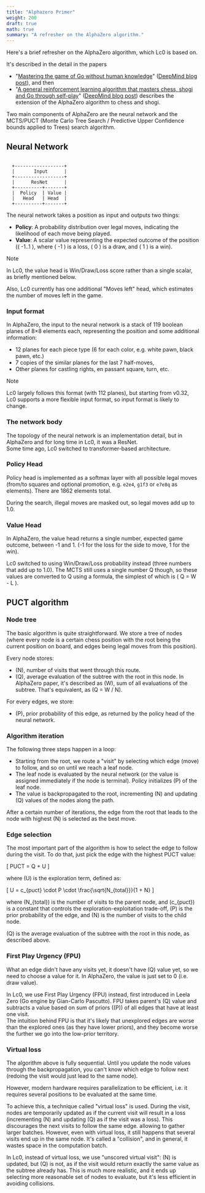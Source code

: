 ```yaml
---
title: "Alphazero Primer"
weight: 200
draft: true
math: true
summary: "A refresher on the AlphaZero algorithm."
---
```


Here's a brief refresher on the AlphaZero algorithm, which Lc0 is based on.

It's described in the detail in the papers

* "[Mastering the game of Go without human knowledge](hhttps://www.nature.com/articles/nature24270.epdf?author_access_token=VJXbVjaSHxFoctQQ4p2k4tRgN0jAjWel9jnR3ZoTv0PVW4gB86EEpGqTRDtpIz-2rmo8-KG06gqVobU5NSCFeHILHcVFUeMsbvwS-lxjqQGg98faovwjxeTUgZAUMnRQ)"
([DeepMind blog post](https://deepmind.com/blog/article/alphago-zero-starting-from-scratch)),
and then
* "[A general reinforcement learning algorithm that masters chess, shogi and Go through self-play](https://storage.googleapis.com/deepmind-media/DeepMind.com/Blog/alphazero-shedding-new-light-on-chess-shogi-and-go/alphazero_preprint.pdf)"
([DeepMind blog post](https://deepmind.google/discover/blog/alphazero-shedding-new-light-on-chess-shogi-and-go/))
describes the extension of the AlphaZero algorithm to chess and shogi.

Two main components of AlphaZero are the neural network and the MCTS/PUCT (Monte
Carlo Tree Search / Predictive Upper Confidence bounds applied to Trees) search
algorithm.

## Neural Network

```goat

  +------------------+
  |       Input      |
  +------------------+
  |      ResNet      |
  +----------+-------+
  |  Policy  | Value |
  |   Head   | Head  |
  +----------+-------+
```

The neural network takes a position as input and outputs two things:

* **Policy**: A probability distribution over legal moves, indicating the
  likelihood of each move being played.
* **Value**: A scalar value representing the expected outcome of the position
  (\( -1..1 \), where \( -1 \) is a loss, \( 0 \) is a draw, and \( 1 \) is a
  win).

> [!NOTE]
>
> In Lc0, the value head is Win/Draw/Loss score rather than a single scalar, as
> briefly mentioned below.
>
> Also, Lc0 currently has one additional "Moves left" head, which estimates the
> number of moves left in the game.

### Input format

In AlphaZero, the input to the neural network is a stack of 119 boolean planes
of 8×8 elements each, representing the position and some additional information:

* 12 planes for each piece type (6 for each color, e.g. white pawn, black pawn,
  etc.)
* 7 copies of the similar planes for the last 7 half-moves,
* Other planes for castling rights, en passant square, turn, etc.

> [!NOTE]
>
> Lc0 largely follows this format (with 112 planes), but starting from v0.32,
> Lc0 supports a more flexible input format, so input format is likely to
> change.

### The network body

The topology of the neural network is an implementation detail, but in AlphaZero
and for long time in Lc0, it was a ResNet.  
Some time ago, Lc0 switched to transformer-based architecture.

### Policy Head

Policy head is implemented as a softmax layer with all possible legal moves
(from/to squares and optional promotion, e.g. `e2e4`, `g1f3` or `e7e8q` as
elements). There are 1862 elements total.

During the search, illegal moves are masked out, so legal moves add up to 1.0.

### Value Head

In AlphaZero, the value head returns a single number, expected game outcome,
between -1 and 1. (-1 for the loss for the side to move, 1 for the win).

Lc0 switched to using Win/Draw/Loss probability instead (three numbers that add
up to 1.0). The MCTS still uses a single number Q though, so these values are
converted to Q using a formula, the simplest of which is \( Q = W - L \).

## PUCT algorithm

### Node tree

The basic algorithm is quite straightforward. We store a tree of nodes (where
every node is a certain chess position with the root being the current position
on board, and edges being legal moves from this position).

Every node stores:

* \(N\), number of visits that went through this route.
* \(Q\), average evaluation of the subtree with the root in this node. In
  AlphaZero paper, it's described as \(W\), sum of all evaluations of the
  subtree. That's equivalent, as \(Q = W / N\).

For every edges, we store:

* \(P\), prior probability of this edge, as returned by the policy head of the  
  neural network.

### Algorithm iteration

The following three steps happen in a loop:

* Starting from the root, we route a "visit" by selecting which edge (move) to
  follow, and so on until we reach a leaf node.
* The leaf node is evaluated by the neural network (or the value is assigned
  immediately if the node is terminal). Policy initializes \(P\) of the leaf
  node.
* The value is backpropagated to the root, incrementing \(N\) and updating \(Q\)
  values of the nodes along the path.

After a certain number of iterations, the edge from the root that leads to the
node with highest \(N\) is selected as the best move.

### Edge selection

The most important part of the algorithm is how to select the edge to follow
during the visit. To do that, just pick the edge with the highest PUCT value:

\[
PUCT = Q + U
\]

where \(U\) is the exploration term, defined as:

\[
U = c_{puct} \cdot P \cdot \frac{\sqrt{N_{total}}}{1 + N}
\]

where \(N_{total}\) is the number of visits to the parent node, and \(c_{puct}\)
is a constant that controls the exploration-exploitation trade-off, \(P\) is the
prior probability of the edge, and \(N\) is the number of visits to the child
node.

\(Q\) is the average evaluation of the subtree with the root in this node, as
described above.

### First Play Urgency (FPU)

What an edge didn't have any visits yet, it doesn't have \(Q\) value yet, so we need to choose a value for it. 
In AlphaZero, the value is just set to 0 (i.e. draw value).

In Lc0, we use First Play Urgency (FPU) instead, first introduced in Leela Zero
(Go engine by Gian-Carlo Pascutto). FPU takes parent's \(Q\) value and subtracts
a value based on sum of priors (\(P\)) of all edges that have at least one
visit.  
The intuition behind FPU is that it's likely that unexplored edges are worse
than the explored ones (as they have lower priors), and they become worse the
further we go into the low-prior territory.

### Virtual loss

The algorithm above is fully sequential. Until you update the node values
through the backpropagation, you can't know which edge to follow next (redoing
the visit would just lead to the same node).

However, modern hardware requires parallelization to be efficient, i.e. it
requires several positions to be evaluated at the same time.

To achieve this, a technique called "virtual loss" is used. During the visit,
nodes are temporarily updated as if the current visit will result in a loss
(incrementing \(N\) and updating \(Q\) as if the visit was a loss). This
discourages the next visits to follow the same edge. allowing to gather larger
batches. However, even with virtual loss, it still happens that several visits
end up in the same node. It's called a "collision", and in general, it wastes
space in the computation batch.

In Lc0, instead of virtual loss, we use "unscored virtual visit": \(N\) is
updated, but \(Q\) is not, as if the visit would return exactly the same value
as the subtree already has. This is much more realistic, and it ends up
selecting more reasonable set of nodes to evaluate, but it's less efficient in
avoiding collisions.
